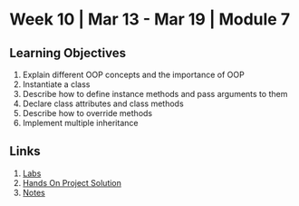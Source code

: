 # Week 10 | Mar 13 - Mar 19 | Module 7


## Learning Objectives

1. Explain different OOP concepts and the importance of OOP
2.  Instantiate a class
3. Describe how to define instance methods and pass arguments to them
4. Declare class attributes and class methods
5. Describe how to override methods
6. Implement multiple inheritance

## Links

1. [Labs](Labs/Lab_Notes.ipynb`)
2. [Hands On Project Solution](ISYS229/Week10/HandsOn/Readme.md)
3. [Notes](Notes/Week10_Notes.md)